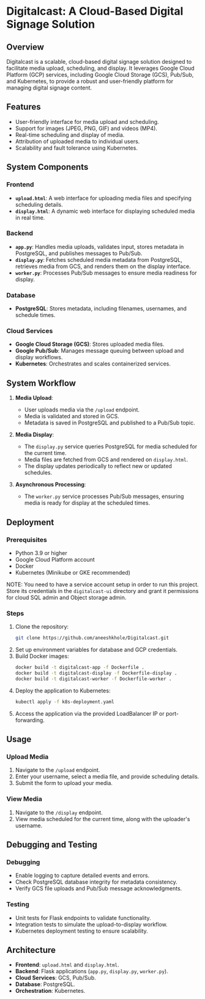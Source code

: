 # Digitalcast: A Cloud-Based Digital Signage Solution

## Overview
Digitalcast is a scalable, cloud-based digital signage solution designed to facilitate media upload, scheduling, and display. It leverages Google Cloud Platform (GCP) services, including Google Cloud Storage (GCS), Pub/Sub, and Kubernetes, to provide a robust and user-friendly platform for managing digital signage content.

## Features
- User-friendly interface for media upload and scheduling.
- Support for images (JPEG, PNG, GIF) and videos (MP4).
- Real-time scheduling and display of media.
- Attribution of uploaded media to individual users.
- Scalability and fault tolerance using Kubernetes.

## System Components
### Frontend
- **`upload.html`**: A web interface for uploading media files and specifying scheduling details.
- **`display.html`**: A dynamic web interface for displaying scheduled media in real time.

### Backend
- **`app.py`**: Handles media uploads, validates input, stores metadata in PostgreSQL, and publishes messages to Pub/Sub.
- **`display.py`**: Fetches scheduled media metadata from PostgreSQL, retrieves media from GCS, and renders them on the display interface.
- **`worker.py`**: Processes Pub/Sub messages to ensure media readiness for display.

### Database
- **PostgreSQL**: Stores metadata, including filenames, usernames, and schedule times.

### Cloud Services
- **Google Cloud Storage (GCS)**: Stores uploaded media files.
- **Google Pub/Sub**: Manages message queuing between upload and display workflows.
- **Kubernetes**: Orchestrates and scales containerized services.

## System Workflow
1. **Media Upload**:
   - User uploads media via the `/upload` endpoint.
   - Media is validated and stored in GCS.
   - Metadata is saved in PostgreSQL and published to a Pub/Sub topic.

2. **Media Display**:
   - The `display.py` service queries PostgreSQL for media scheduled for the current time.
   - Media files are fetched from GCS and rendered on `display.html`.
   - The display updates periodically to reflect new or updated schedules.

3. **Asynchronous Processing**:
   - The `worker.py` service processes Pub/Sub messages, ensuring media is ready for display at the scheduled times.

## Deployment
### Prerequisites
- Python 3.9 or higher
- Google Cloud Platform account
- Docker
- Kubernetes (Minikube or GKE recommended)

NOTE: 
You need to have a service account setup in order to run this project. Store its credentials in the `digitalcast-ui` directory and grant it permissions for cloud SQL admin and  Object storage admin.

### Steps
1. Clone the repository:
   ```bash
   git clone https://github.com/aneeshkhole/Digitalcast.git
   ```
2. Set up environment variables for database and GCP credentials.
3. Build Docker images:
   ```bash
   docker build -t digitalcast-app -f Dockerfile .
   docker build -t digitalcast-display -f Dockerfile-display .
   docker build -t digitalcast-worker -f Dockerfile-worker .
   ```
4. Deploy the application to Kubernetes:
   ```bash
   kubectl apply -f k8s-deployment.yaml
   ```
5. Access the application via the provided LoadBalancer IP or port-forwarding.

## Usage
### Upload Media
1. Navigate to the `/upload` endpoint.
2. Enter your username, select a media file, and provide scheduling details.
3. Submit the form to upload your media.

### View Media
1. Navigate to the `/display` endpoint.
2. View media scheduled for the current time, along with the uploader's username.

## Debugging and Testing
### Debugging
- Enable logging to capture detailed events and errors.
- Check PostgreSQL database integrity for metadata consistency.
- Verify GCS file uploads and Pub/Sub message acknowledgments.

### Testing
- Unit tests for Flask endpoints to validate functionality.
- Integration tests to simulate the upload-to-display workflow.
- Kubernetes deployment testing to ensure scalability.

## Architecture
- **Frontend**: `upload.html` and `display.html`.
- **Backend**: Flask applications (`app.py`, `display.py`, `worker.py`).
- **Cloud Services**: GCS, Pub/Sub.
- **Database**: PostgreSQL.
- **Orchestration**: Kubernetes.

